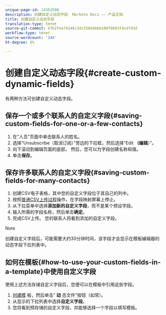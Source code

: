 ```yaml
---
unique-page-id: 14352508
description: 创建自定义动态字段- Marketo Docs —— 产品文档
title: 创建自定义动态字段
translation-type: tm+mt
source-git-commit: 47b2fee7d146c3dc558d4bbb10070683f4cdfd3d
workflow-type: tm+mt
source-wordcount: '244'
ht-degree: 0%

---
```



# 创建自定义动态字段{#create-custom-dynamic-fields}

有两种方法可创建自定义动态字段。

## 保存一个或多个联系人的自定义字段{#saving-custom-fields-for-one-or-a-few-contacts}

1. 在“人员”页面中单击联系人的姓名。
1. 选择“Unsubscribe（取消订阅）”旁边的下拉框，然后选择“Edit **（编辑**）”。
1. 向下滚动到编辑页面的底部。 然后，您可以为字段创建名称和值。
1. 单击&#x200B;**保存**。

## 保存许多联系人的自定义字段{#saving-custom-fields-for-many-contacts}

1. 创建CSV电子表格，其中您的自定义字段位于其自己的列中。
1. 按照[普通CSV上传过程](http://docs.marketo.com/x/HIPS)操作，在字段映射屏幕上停止。
1. 从下拉菜单中选择&#x200B;**添加新的自定义字段**，而不是某个预设字段。
1. 输入所需的字段名称，然后单击&#x200B;**确定**。
1. 完成CSV上传。 您的联系人将看到添加的自定义字段。

>[!NOTE]
>
>创建自定义字段后，可能需要大约30分钟时间，该字段才会显示在模板编辑器的动态字段下拉列表中。

## 如何在模板{#how-to-use-your-custom-fields-in-a-template}中使用自定义字段

使用上述方法存储自定义字段后，您便可以在模板中引用这些字段。

1. [创建模](http://docs.marketo.com/x/OCDG) 板，然后单击“ **动** 态文件”按钮（如常）。
1. 从显示的下拉列表中选择&#x200B;**自定义字段**。
1. 您将看到预存储的自定义字段，并能够选择一个字段以填写模板。

